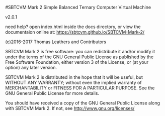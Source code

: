 #SBTCVM Mark 2
Simple Balanced Ternary Computer Virtual Machine

v2.0.1

need help? open index.html inside the docs directory,
or view the documentaion online at:
<https://sbtcvm.github.io/SBTCVM-Mark-2/>

(c)2016-2017 Thomas Leathers and Contributors

  SBTCVM Mark 2 is free software: you can redistribute it and/or modify
  it under the terms of the GNU General Public License as published by
  the Free Software Foundation, either version 3 of the License, or
  (at your option) any later version.
  
  SBTCVM Mark 2 is distributed in the hope that it will be useful,
  but WITHOUT ANY WARRANTY; without even the implied warranty of
  MERCHANTABILITY or FITNESS FOR A PARTICULAR PURPOSE. See the
  GNU General Public License for more details.
 
  You should have received a copy of the GNU General Public License
  along with SBTCVM Mark 2. If not, see <http://www.gnu.org/licenses/>
